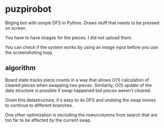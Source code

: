 # puzpirobot
Bilging bot with simple DFS in Python. Draws stuff that needs to be pressed on screen.

You have to have images for the pieces. I did not upload them.

You can check if the system works by using an image input before you use the screenshoting loop.

## algorithm

Board state tracks piece counts in a way that allows O(1) calculation of cleared pieces when
swapping two pieces. Similarily, O(1) update of the data structure is possible if swap happened
but pieces weren't cleared.

Given this datastructure, it's easy to do DFS and undoing the swap moves to continue to different
branches.

One other optimization is excluding the rows/columns from search that are too far to be affected
by the current swap.
